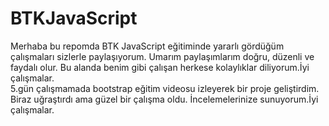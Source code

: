 # BTKJavaScript
Merhaba bu repomda BTK JavaScript eğitiminde yararlı gördüğüm çalışmaları sizlerle paylaşıyorum. Umarım paylaşımlarım doğru, düzenli ve faydalı olur.
Bu alanda benim gibi çalışan herkese kolaylıklar diliyorum.İyi çalışmalar.
<br>
5.gün çalışmamada bootstrap eğitim videosu izleyerek bir proje geliştirdim. Biraz uğraştırdı ama güzel bir çalışma oldu. İncelemelerinize sunuyorum.İyi çalışmalar.
<br>
